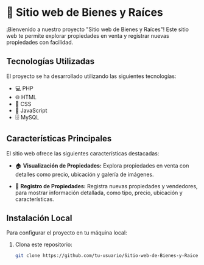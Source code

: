 # 🏡 Sitio web de Bienes y Raíces

¡Bienvenido a nuestro proyecto "Sitio web de Bienes y Raíces"! Este sitio web te permite explorar propiedades en venta y registrar nuevas propiedades con facilidad.

## Tecnologías Utilizadas

El proyecto se ha desarrollado utilizando las siguientes tecnologías:

- 💻 PHP
- 🌐 HTML
- 🎨 CSS
- 🚀 JavaScript
- 🗄️ MySQL

## Características Principales

El sitio web ofrece las siguientes características destacadas:

- 🏠 **Visualización de Propiedades:** Explora propiedades en venta con detalles como precio, ubicación y galería de imágenes.

- 📝 **Registro de Propiedades:** Registra nuevas propiedades y vendedores, para mostrar información detallada, como tipo, precio, ubicación y características.

## Instalación Local

Para configurar el proyecto en tu máquina local:

1. Clona este repositorio:

   ```bash
   git clone https://github.com/tu-usuario/Sitio-web-de-Bienes-y-Raices.git
